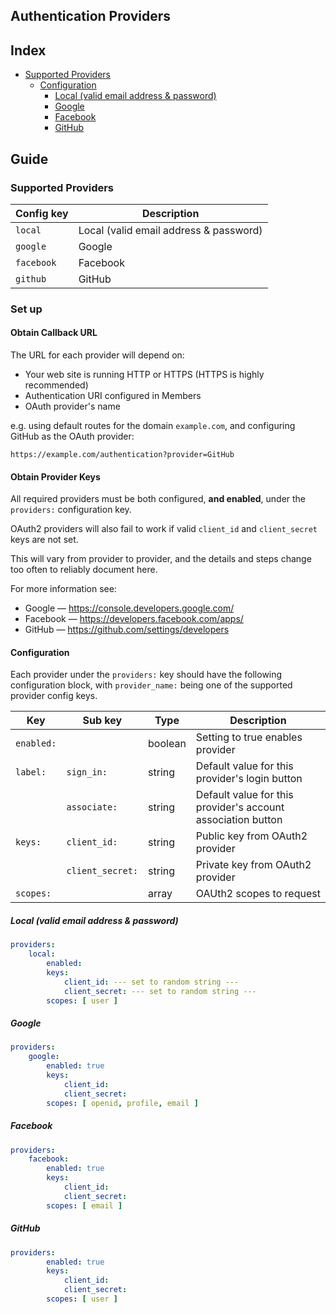 Authentication Providers
------------------------

## Index 
  * [Supported Providers](#supported-providers)
    * [Configuration](#configuration)
      * [Local (valid email address & password)](#local-valid-email-address--password)
      * [Google](#google)
      * [Facebook](#facebook)
      * [GitHub](#github)


## Guide


### Supported Providers

| Config key | Description                            |
|------------|----------------------------------------|
| `local`    | Local (valid email address & password) |
| `google`   | Google                                 |
| `facebook` | Facebook                               |
| `github`   | GitHub                                 |


### Set up

#### Obtain Callback URL

The URL for each provider will depend on:
  * Your web site is running HTTP or HTTPS (HTTPS is highly recommended)
  * Authentication URI configured in Members
  * OAuth provider's name 

e.g. using default routes for the domain `example.com`, and configuring
GitHub as the OAuth provider:

```
https://example.com/authentication?provider=GitHub
```

#### Obtain Provider Keys

All required providers must be both configured, **and enabled**, under the `providers:`
configuration key.

OAuth2 providers will also fail to work if valid `client_id` and 
`client_secret` keys are not set.

This will vary from provider to provider, and the details and steps change too
often to reliably document here.

For more information see:
  * Google — https://console.developers.google.com/
  * Facebook — https://developers.facebook.com/apps/
  * GitHub — https://github.com/settings/developers

#### Configuration

Each provider under the `providers:` key should have the following 
configuration block, with `provider_name:` being one of the supported provider
config keys.

| Key        | Sub key          | Type    | Description |
|------------|------------------|---------|-------------|
| `enabled:` |                  | boolean | Setting to true enables provider
| `label:`   | `sign_in:`       | string  | Default value for this provider's login button
|            | `associate:`     | string  | Default value for this provider's account association button
| `keys:`    | `client_id:`     | string  | Public key from OAuth2 provider
|            | `client_secret:` | string  | Private key from OAuth2 provider
| `scopes:`  |                  | array   | OAUth2 scopes to request


##### Local (valid email address & password)

```yaml
providers:
    local:
        enabled:
        keys:
            client_id: --- set to random string ---
            client_secret: --- set to random string ---
        scopes: [ user ]
```

##### Google

```yaml
providers:
    google:
        enabled: true
        keys:
            client_id:
            client_secret:
        scopes: [ openid, profile, email ]
```

##### Facebook

```yaml
providers:
    facebook:
        enabled: true
        keys:
            client_id:
            client_secret:
        scopes: [ email ]
```

##### GitHub

```yaml
providers:
        enabled: true
        keys:
            client_id:
            client_secret:
        scopes: [ user ]
```
